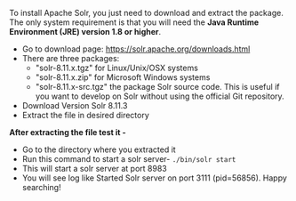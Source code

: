 To install Apache Solr, you just need to download and extract the package. The only system requirement is that you will need the **Java Runtime Environment (JRE) version 1.8 or higher**.

- Go to download page: https://solr.apache.org/downloads.html
- There are three packages:
  - "solr-8.11.x.tgz" for Linux/Unix/OSX systems
  - "solr-8.11.x.zip" for Microsoft Windows systems
  - "solr-8.11.x-src.tgz" the package Solr source code. This is useful if you want to develop on Solr without using the official Git repository.
- Download Version Solr 8.11.3
- Extract the file in desired directory


**After extracting the file test it -**
- Go to the directory where you extracted it
- Run this command to start a solr server- `./bin/solr start`
- This will start a solr server at port 8983
- You will see log like 
    Started Solr server on port 3111 (pid=56856). Happy searching!

